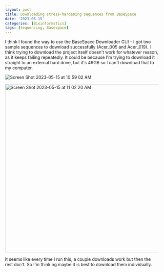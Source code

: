 ```yaml
---
layout: post
title: Downloading stress-hardening sequences from BaseSpace
date: '2023-05-15'
categories: [Bioinformatics]
tags: [Sequencing, Basespace]
---
```


I think I found the way to use the BaseSpace Downloader GUI - I got two sample sequences to download successfully (Acer_005 and Acer_019). I think trying to download the project itself doesn't work for whatever reason, as it keeps failing repeatedly. It could be because I'm trying to download it straight to an external hard drive, but it's 49GB so I can't download that to my computer.


![Screen Shot 2023-05-15 at 10 59 02 AM](https://github.com/ademerlis/ademerlis.github.io/assets/56000927/6c0d41af-68e4-4811-b11c-45d95d7d21cb)

<img width="549" alt="Screen Shot 2023-05-15 at 11 02 20 AM" src="https://github.com/ademerlis/ademerlis.github.io/assets/56000927/11a52b50-4f37-436c-a84b-e40f7f709f6e">


It seems like every time I run this, a couple downloads work but then the rest don't. So I'm thinking maybe it is best to download them individually.
